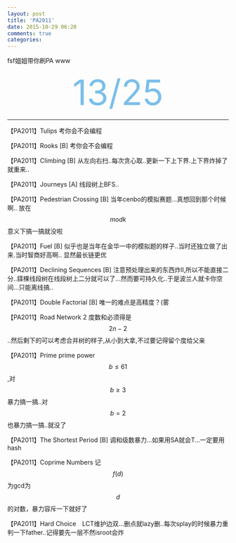 ```yaml
---
layout: post
title: 'PA2011'
date: 2015-10-29 06:20
comments: true
categories: 
---
```

fsf姐姐带你刷PA www


<div align="center"><span style="font-size:80px;color:#7bbfea;"   >13/25</span></p></div>



<script type="text/javascript" src="http://cdn.mathjax.org/mathjax/latest/MathJax.js?config=default"></script>
<!--more-->

---
【PA2011】Tulips 考你会不会编程

【PA2011】Rooks [B] 考你会不会编程

【PA2011】Climbing [B] 从左向右扫..每次贪心取..更新一下上下界.上下界炸掉了就重来..

【PA2011】Journeys [A] 线段树上BFS..

【PA2011】Pedestrian Crossing [B] 当年cenbo的模拟赛题...真想回到那个时候啊.. 放在$$mod k$$意义下搞一搞就没啦

【PA2011】Fuel [B]   似乎也是当年在金华一中的模拟题的样子..当时还独立做了出来.当时智商好高啊..   显然最长链更优

【PA2011】Declining Sequences [B] 注意预处理出来的东西炸ll,所以不能直接二分..鏼棵线段树在线段树上二分就可以了...然而要可持久化..于是波兰人就卡你空间...只能离线搞..

【PA2011】Double Factorial [B] 唯一的难点是高精度？(雾

【PA2011】Road Network 2 度数和必须得是$$2n-2$$..然后剩下的可以考虑合并树的样子,从小到大拿,不过要记得留个度给父亲

【PA2011】Prime prime power $$b \leq 61$$,对$$ b \geq 3$$暴力搞一搞..对$$b=2$$也暴力搞一搞..就没了

【PA2011】The Shortest Period [B] 调和级数暴力...如果用SA就会T...一定要用hash

【PA2011】Coprime Numbers 记$$f(d)$$为gcd为$$d$$的对数，暴力容斥一下就好了

【PA2011】Hard Choice　LCT维护边双...删点就lazy删..每次splay的时候暴力重判一下father..记得要先一层不然isroot会炸
